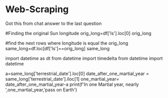 # Web-Scraping

Got this from chat 
answer to the last question

#Finding the original Sun longitude
orig_long=df['ls'].loc[0]
orig_long

#find the next rows where longitude is equal the orig_long
same_long=df.loc[df['ls']==orig_long]
same_long

import datetime as dt
from datetime import timedelta
from datetime import datetime

a=same_long['terrestrial_date'].loc[0]
date_after_one_martial_year = same_long['terrestrial_date'].iloc[1]
one_martial_year= date_after_one_martial_year-a
print(f'In one Martial year, nearly ',one_martial_year,'pass on Earth')